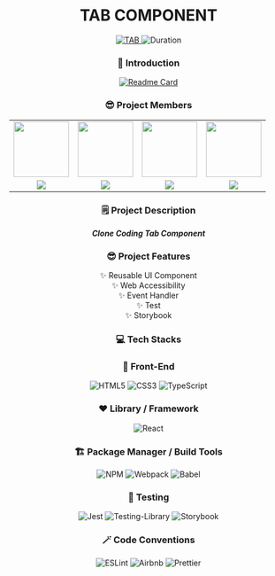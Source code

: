 <div align="center">

  <h1> TAB COMPONENT </h1>
  
  <a href="https://github.com/UsePlease-UI">
    <img src="https://img.shields.io/badge/UsePlease--UI-TAB-blue?style=for-the-badge" alt="TAB" />
  </a>
  <img src="https://img.shields.io/badge/Duration-2022--12--01%20~%202022--12--31-ff69b4?style=for-the-badge" alt="Duration" />
  <br/>
  
  <h3>👋 Introduction</h3>
  <a href="https://github.com/UsePlease-UI/.github/tree/main/profile">
      <img src="https://github-readme-stats.vercel.app/api/pin/?username=UsePlease-UI&repo=.github&theme=dracula" alt="Readme Card" />
  </a>
  
  <h3>😎 Project Members</h3>
  
  <table>
    <tbody>
      <tr>
        <td align="center">
          <a href="https://github.com/namiein"><img src="https://avatars.githubusercontent.com/u/52883505?v=4" width="100px" /></a>
        </td>
        <td align="center">
          <a href="https://github.com/uhuikim"><img src="https://avatars.githubusercontent.com/u/53680212?v=4" width="100px" /></a>
        </td>
        <td align="center">
          <a href="https://github.com/Kimyerim1935"><img src="https://avatars.githubusercontent.com/u/61038091?v=4" width="100px" /></a>
        </td>
        <td align="center">
          <a href="https://github.com/CheongAA"><img src="https://avatars.githubusercontent.com/u/45962780?v=4" width="100px" /></a>
        </td>
      </tr>
      <tr>
        <td align="center">
          <a href="https://github.com/namiein"><img src="https://img.shields.io/badge/-namiein-9cf?style=for-the-badge"/></a>
        </td>
        <td align="center">
          <a href="https://github.com/uhuikim"><img src="https://img.shields.io/badge/-uhuikim-9cf?style=for-the-badge"/></a>
        </td>
        <td align="center">
          <a href="https://github.com/Kimyerim1935"><img src="https://img.shields.io/badge/-Kimyerim1935-9cf?style=for-the-badge"/></a>
        </td>
        <td align="center">
          <a href="https://github.com/CheongAA"><img src="https://img.shields.io/badge/-CheongAA-9cf?style=for-the-badge"/></a>
        </td>
      </tr>
    </tbody>
  </table>
    
  <h3>🗒️ Project Description</h3>

  __*Clone Coding Tab Component*__

  <h3>😎 Project Features</h3>

  ✨ Reusable UI Component    
  ✨ Web Accessibility    
  ✨ Event Handler    
  ✨ Test    
  ✨ Storybook    

  <h3>💻 Tech Stacks</h3>
  
  <h3>🎨 Front-End</h3>
  <img src="https://img.shields.io/badge/html5-%23E34F26.svg?style=for-the-badge&logo=html5&logoColor=white" alt="HTML5" />
  <img src="https://img.shields.io/badge/css3-%231572B6.svg?style=for-the-badge&logo=css3&logoColor=white" alt="CSS3" />
  <img src="https://img.shields.io/badge/typescript-%23007ACC.svg?style=for-the-badge&logo=typescript&logoColor=white" alt="TypeScript" />

  <h3>❤️ Library / Framework</h3>
  <img src="https://img.shields.io/badge/react-%2320232a.svg?style=for-the-badge&logo=react&logoColor=%2361DAFB" alt="React" />

  <h3>🏗️ Package Manager / Build Tools</h3>
  <img src="https://img.shields.io/badge/NPM-%23000000.svg?style=for-the-badge&logo=npm&logoColor=white" alt="NPM" />
  <img src="https://img.shields.io/badge/webpack-%238DD6F9.svg?style=for-the-badge&logo=webpack&logoColor=black" alt="Webpack" />
  <img src="https://img.shields.io/badge/Babel-F9DC3e?style=for-the-badge&logo=babel&logoColor=black" alt="Babel" />

  <h3>🧪 Testing</h3>
  <img src="https://img.shields.io/badge/-jest-%23C21325?style=for-the-badge&logo=jest&logoColor=white" alt="Jest" />
  <img src="https://img.shields.io/badge/-TestingLibrary-%23E33332?style=for-the-badge&logo=testing-library&logoColor=white" alt="Testing-Library" />
  <img src="https://img.shields.io/badge/-Storybook-FF4785?style=for-the-badge&logo=storybook&logoColor=white" alt="Storybook" />
  
  <h3>🪄 Code Conventions</h3>

  <img src="https://img.shields.io/badge/ESLint-4B3263?style=for-the-badge&logo=eslint&logoColor=white" alt="ESLint" />
  <img src="https://img.shields.io/badge/Airbnb-%23ff5a5f.svg?style=for-the-badge&logo=Airbnb&logoColor=white" alt="Airbnb" />
  <img src="https://img.shields.io/badge/prettier-1A2C34?style=for-the-badge&logo=prettier&logoColor=F7BA3E" alt="Prettier" />
  
</div>
